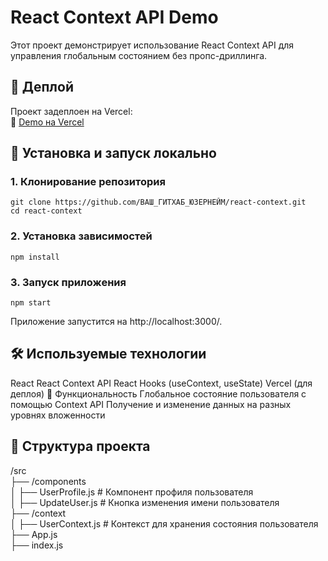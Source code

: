# React Context API Demo

Этот проект демонстрирует использование React Context API для управления глобальным состоянием без пропс-дриллинга.

## 🚀 Деплой

Проект задеплоен на Vercel:  
🔗 [Demo на Vercel](https://react-context-rhgvyiwal-tymurs-projects-289aac40.vercel.app)

## 📂 Установка и запуск локально

### 1. Клонирование репозитория

```
git clone https://github.com/ВАШ_ГИТХАБ_ЮЗЕРНЕЙМ/react-context.git
cd react-context
```

### 2. Установка зависимостей
```
npm install
```

### 3. Запуск приложения
```
npm start
```

Приложение запустится на http://localhost:3000/.

## 🛠 Используемые технологии
React
React Context API
React Hooks (useContext, useState)
Vercel (для деплоя)
📌 Функциональность
Глобальное состояние пользователя с помощью Context API
Получение и изменение данных на разных уровнях вложенности

## 📜 Структура проекта
/src <br>
  ├── /components <br>
  │   ├── UserProfile.js  # Компонент профиля пользователя <br>
  │   ├── UpdateUser.js   # Кнопка изменения имени пользователя <br>
  ├── /context <br>
  │   ├── UserContext.js  # Контекст для хранения состояния пользователя <br>
  ├── App.js <br>
  ├── index.js <br>
